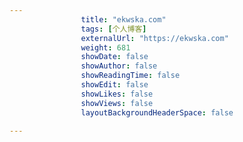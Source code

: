```yaml
---
                title: "ekwska.com"
                tags: [个人博客]
                externalUrl: "https://ekwska.com"
                weight: 681
                showDate: false
                showAuthor: false
                showReadingTime: false
                showEdit: false
                showLikes: false
                showViews: false
                layoutBackgroundHeaderSpace: false
                
---
```


